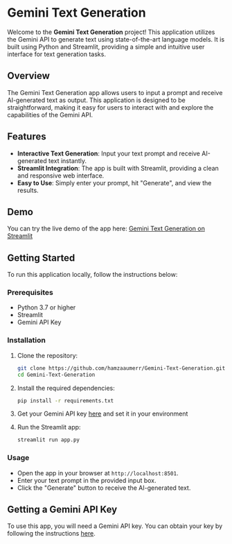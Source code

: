 # Gemini Text Generation

Welcome to the **Gemini Text Generation** project! This application utilizes the Gemini API to generate text using state-of-the-art language models. It is built using Python and Streamlit, providing a simple and intuitive user interface for text generation tasks.

## Overview

The Gemini Text Generation app allows users to input a prompt and receive AI-generated text as output. This application is designed to be straightforward, making it easy for users to interact with and explore the capabilities of the Gemini API.

## Features

- **Interactive Text Generation**: Input your text prompt and receive AI-generated text instantly.
- **Streamlit Integration**: The app is built with Streamlit, providing a clean and responsive web interface.
- **Easy to Use**: Simply enter your prompt, hit "Generate", and view the results.

## Demo

You can try the live demo of the app here: [Gemini Text Generation on Streamlit](https://gemini-text.streamlit.app/)

## Getting Started

To run this application locally, follow the instructions below:

### Prerequisites

- Python 3.7 or higher
- Streamlit
- Gemini API Key

### Installation

1. Clone the repository:

    ```bash
    git clone https://github.com/hamzaaumerr/Gemini-Text-Generation.git
    cd Gemini-Text-Generation
    ```

2. Install the required dependencies:

    ```bash
    pip install -r requirements.txt
    ```

3. Get your Gemini API key [here](https://ai.google.dev/gemini-api/docs/api-key) and set it in your environment

4. Run the Streamlit app:

    ```bash
    streamlit run app.py
    ```

### Usage

- Open the app in your browser at `http://localhost:8501`.
- Enter your text prompt in the provided input box.
- Click the "Generate" button to receive the AI-generated text.

## Getting a Gemini API Key

To use this app, you will need a Gemini API key. You can obtain your key by following the instructions [here](https://ai.google.dev/gemini-api/docs/api-key).
